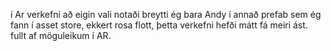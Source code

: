 í Ar verkefni að eigin vali notaði breytti ég bara Andy í annað prefab sem ég fann í asset store, ekkert rosa flott, þetta verkefni hefði mátt fá meiri ást. fullt af möguleikum í AR.
